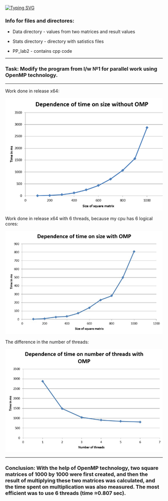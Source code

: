 [![Typing SVG](https://readme-typing-svg.herokuapp.com?color=%2336BCF7&lines=Lab+2)](https://git.io/typing-svg)
### Info for files and directores: ###

* Data directory        - values from two matrices and result values

* Stats directory       - directory with satistics files

* PP_lab2             - contains cpp code

----

### Task: Modify the program from l/w №1 for parallel work using OpenMP technology. ###

----

Work done in release x64:

![](/Stats/image.png) 

Work done in release x64 with 6 threads, because my cpu has 6 logical cores:

![](/Stats/omp_6_threads.jpg) 

The difference in the number of threads:

![](/Stats/number_of_threads.jpg)

----

### Conclusion: With the help of OpenMP technology, two square matrices of 1000 by 1000 were first created, and then the result of multiplying these two matrices was calculated, and the time spent on multiplication was also measured. The most efficient was to use 6 threads (time ≈0.807 sec). ###
